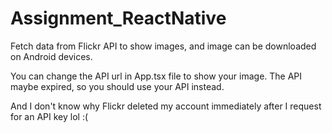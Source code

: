 # Assignment_ReactNative
Fetch data from Flickr API to show images, and image can be downloaded on Android devices.

You can change the API url in App.tsx file to show your image. The API maybe expired, so you should use your API instead.

And I don't know why Flickr deleted my account immediately after I request for an API key lol :(

